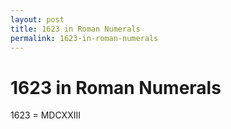 ```yaml
---
layout: post
title: 1623 in Roman Numerals
permalink: 1623-in-roman-numerals
---
```


# 1623 in Roman Numerals

1623 = MDCXXIII

